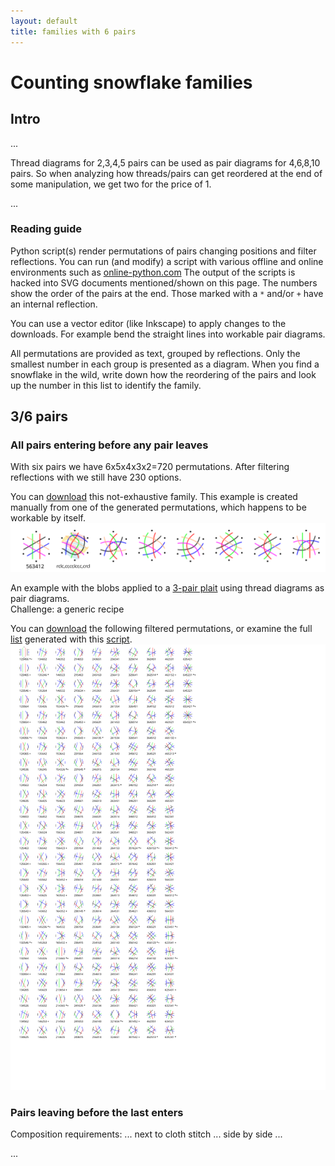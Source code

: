 ```yaml
---
layout: default
title: families with 6 pairs
---
```


Counting snowflake families
===========================

Intro
-----

...

Thread diagrams for 2,3,4,5 pairs can be used as pair diagrams for 4,6,8,10 pairs. 
So when analyzing how threads/pairs can get reordered at the end of some manipulation,
we get two for the price of 1.

...

### Reading guide

Python script(s) render permutations of pairs changing positions and filter reflections.
You can run (and modify) a script with various offline and online environments such as
[online-python.com](https://www.online-python.com/)
The output of the scripts is hacked into SVG documents mentioned/shown on this page.
The numbers show the order of the pairs at the end. Those marked with a `*` and/or `+` have an internal reflection.

You can  use a vector editor (like Inkscape) to apply changes to the downloads. 
For example bend the straight lines into workable pair diagrams.

All permutations are provided as text, grouped by reflections. 
Only the smallest number in each group is presented as a diagram.
When you find a snowflake in the wild, write down how the reordering of the pairs
and look up the number in this list to identify the family.

3/6 pairs
---------

### All pairs entering before any pair leaves

With six pairs we have 6x5x4x3x2=720 permutations.
After filtering reflections with we still have 230 options.

You can [download](654321.svg) this not-exhaustive family.
This example is created manually from one of the generated permutations,
which happens to be workable by itself.
![](654321.svg)  

An example with the blobs applied to a [3-pair plait](/GroundForge/stitches.html?patchWidth=7&patchHeight=13&tile=5-C-B-,-5-5-5,5-5-5-,-5-5-5,--5-5-,-B---C,--C-B-,-B---C,--C-B-,-B---C,&shiftColsSW=0&shiftRowsSW=10&shiftColsSE=6&shiftRowsSE=10&e1=llctctt&c1=ctctt&a1=ctctt&f2=ctctt&d2=ctctt&b2=ctctt&e3=ctctt&c3=ctctt&a3=ctctt&f4=rclc&d4=ctctt&b4=ctc&e5=cr&c5=ctc&f6=cr&b6=ctc&e7=lcr&c7=ctc&f8=c&b8=ctc&e9=crcl&c9=ctc&f10=rttctctt&b10=ctc)
using thread diagrams as pair diagrams.  
Challenge: a generic recipe 

You can [download](all-in-before-any-out.svg) the following filtered permutations,
or examine the full [list](all-in-before-any-out.txt)
generated with this [script](all-in-before-any-out.py).    
![](all-in-before-any-out.svg)  


### Pairs leaving before the last enters

Composition requirements: ... next to cloth stitch ... side by side ...

...
